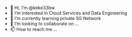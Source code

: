 - 👋 Hi, I’m @keke33bw
- 👀 I’m interested in Cloud Services and Data Engineering 
- 🌱 I’m currently learning private 5G Network
- 💞️ I’m looking to collaborate on ...
- 📫 How to reach me ... 

<!---
keke33bw/keke33bw is a ✨ special ✨ repository because its `README.md` (this file) appears on your GitHub profile.
You can click the Preview link to take a look at your changes.
--->
